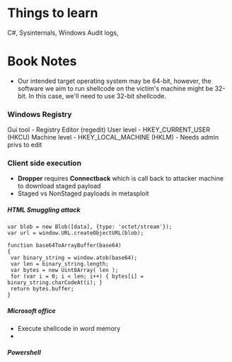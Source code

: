 # Things to learn
C#, Sysinternals, Windows Audit logs, 

# Book Notes
- Our intended target operating system may be 64-bit, however, the software we aim to run shellcode on the victim's machine might be 32-bit. In this case, we'll need to use 32-bit shellcode. 
### Windows Registry
Gui tool  -  Registry Editor (regedit)
User level  -  HKEY_CURRENT_USER (HKCU)
Machine level  -  HKEY_LOCAL_MACHINE (HKLM)  -  Needs admin privs to edit

### Client side execution
- **Dropper** requires **Connectback** which is call back to attacker machine to download staged payload
- Staged vs NonStaged payloads in metasploit
##### HTML Smuggling attack
```
var blob = new Blob([data], {type: 'octet/stream'});
var url = window.URL.createObjectURL(blob);
```
```
function base64ToArrayBuffer(base64)
{
 var binary_string = window.atob(base64);
 var len = binary_string.length;
 var bytes = new Uint8Array( len );
 for (var i = 0; i < len; i++) { bytes[i] = binary_string.charCodeAt(i); }
 return bytes.buffer;
}
```
##### Microsoft office
- Execute shellcode in word memory
- 
##### Powershell
